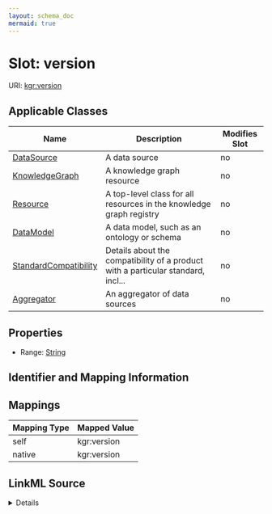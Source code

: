 ```yaml
---
layout: schema_doc
mermaid: true
---
```




# Slot: version



URI: [kgr:version](https://w3id.org/bridge2ai/data-sheets-schema/version)



<!-- no inheritance hierarchy -->





## Applicable Classes

| Name | Description | Modifies Slot |
| --- | --- | --- |
| [DataSource](DataSource.html) | A data source |  no  |
| [KnowledgeGraph](KnowledgeGraph.html) | A knowledge graph resource |  no  |
| [Resource](Resource.html) | A top-level class for all resources in the knowledge graph registry |  no  |
| [DataModel](DataModel.html) | A data model, such as an ontology or schema |  no  |
| [StandardCompatibility](StandardCompatibility.html) | Details about the compatibility of a product with a particular standard, incl... |  no  |
| [Aggregator](Aggregator.html) | An aggregator of data sources |  no  |







## Properties

* Range: [String](String.html)





## Identifier and Mapping Information








## Mappings

| Mapping Type | Mapped Value |
| ---  | ---  |
| self | kgr:version |
| native | kgr:version |




## LinkML Source

<details>
```yaml
name: version
alias: version
domain_of:
- Resource
- StandardCompatibility
range: string

```
</details>

